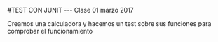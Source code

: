 #TEST CON JUNIT            --- Clase 01 marzo 2017


Creamos una calculadora y hacemos un test sobre sus funciones para comprobar el funcionamiento
